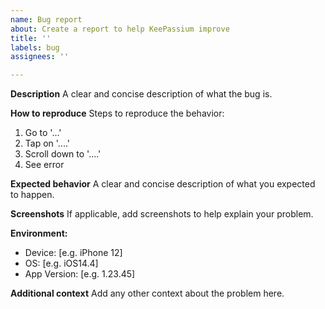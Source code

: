 ```yaml
---
name: Bug report
about: Create a report to help KeePassium improve
title: ''
labels: bug
assignees: ''

---
```


**Description**
A clear and concise description of what the bug is.

**How to reproduce**
Steps to reproduce the behavior:
1. Go to '...'
2. Tap on '....'
3. Scroll down to '....'
4. See error

**Expected behavior**
A clear and concise description of what you expected to happen.

**Screenshots**
If applicable, add screenshots to help explain your problem.

**Environment:**
 - Device: [e.g. iPhone 12]
 - OS: [e.g. iOS14.4]
 - App Version: [e.g. 1.23.45]

**Additional context**
Add any other context about the problem here.
